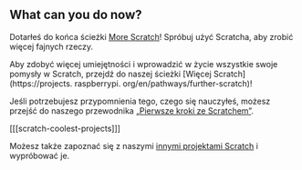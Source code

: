 ## What can you do now?

Dotarłeś do końca ścieżki [More Scratch](https://projects.raspberrypi.org/en/pathways/more-scratch)! Spróbuj użyć Scratcha, aby zrobić więcej fajnych rzeczy.

Aby zdobyć więcej umiejętności i wprowadzić w życie wszystkie swoje pomysły w Scratch, przejdź do naszej ścieżki [Więcej Scratch](https://projects. raspberrypi. org/en/pathways/further-scratch)!

Jeśli potrzebujesz przypomnienia tego, czego się nauczyłeś, możesz przejść do naszego przewodnika [„Pierwsze kroki ze Scratchem”](https://projects.raspberrypi.org/en/projects/getting-started-scratch).

[[[scratch-coolest-projects]]]

Możesz także zapoznać się z naszymi [innymi projektami Scratch](https://projects.raspberrypi.org/en/projects?software%5B%5D=scratch&curriculum%5B%5D=%201) i wypróbować je.


